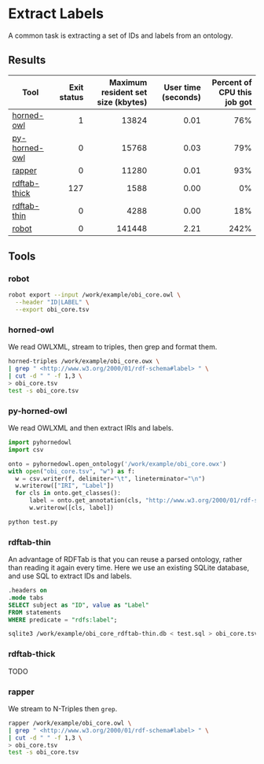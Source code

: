 # Extract Labels

A common task is extracting a set of IDs and labels from an ontology.

## Results

Tool | Exit status | Maximum resident set size (kbytes) | User time (seconds) | Percent of CPU this job got
--- | --: | --: | --: | --:
[horned-owl](https://github.com/phillord/horned-owl) | 1 | 13824 | 0.01 | 76%
[py-horned-owl](https://github.com/jannahastings/py-horned-owl) | 0 | 15768 | 0.03 | 79%
[rapper](https://librdf.org/raptor/) | 0 | 11280 | 0.01 | 93%
[rdftab-thick](https://github.com/ontodev/rdftab.rs) | 127 | 1588 | 0.00 | 0%
[rdftab-thin](https://github.com/ontodev/rdftab.rs) | 0 | 4288 | 0.00 | 18%
[robot](http://robot.obolibrary.org) | 0 | 141448 | 2.21 | 242%

## Tools

### robot

```sh
robot export --input /work/example/obi_core.owl \
  --header "ID|LABEL" \
  --export obi_core.tsv
```

### horned-owl

We read OWLXML,
stream to triples,
then grep and format them.

```sh
horned-triples /work/example/obi_core.owx \
| grep " <http://www.w3.org/2000/01/rdf-schema#label> " \
| cut -d " " -f 1,3 \
> obi_core.tsv
test -s obi_core.tsv
```

### py-horned-owl

We read OWLXML and then extract IRIs and labels.

```py
import pyhornedowl
import csv

onto = pyhornedowl.open_ontology('/work/example/obi_core.owx')
with open("obi_core.tsv", "w") as f:
  w = csv.writer(f, delimiter="\t", lineterminator="\n")
  w.writerow(["IRI", "Label"])
  for cls in onto.get_classes():
      label = onto.get_annotation(cls, "http://www.w3.org/2000/01/rdf-schema#label")
      w.writerow([cls, label])
```

```sh
python test.py
```

### rdftab-thin

An advantage of RDFTab is that you can reuse a parsed ontology,
rather than reading it again every time.
Here we use an existing SQLite database,
and use SQL to extract IDs and labels.

```sql
.headers on
.mode tabs
SELECT subject as "ID", value as "Label"
FROM statements
WHERE predicate = "rdfs:label";
```

```sh
sqlite3 /work/example/obi_core_rdftab-thin.db < test.sql > obi_core.tsv
```

### rdftab-thick

TODO

### rapper

We stream to N-Triples then `grep`.

```sh
rapper /work/example/obi_core.owl \
| grep " <http://www.w3.org/2000/01/rdf-schema#label> " \
| cut -d " " -f 1,3 \
> obi_core.tsv
test -s obi_core.tsv
```

